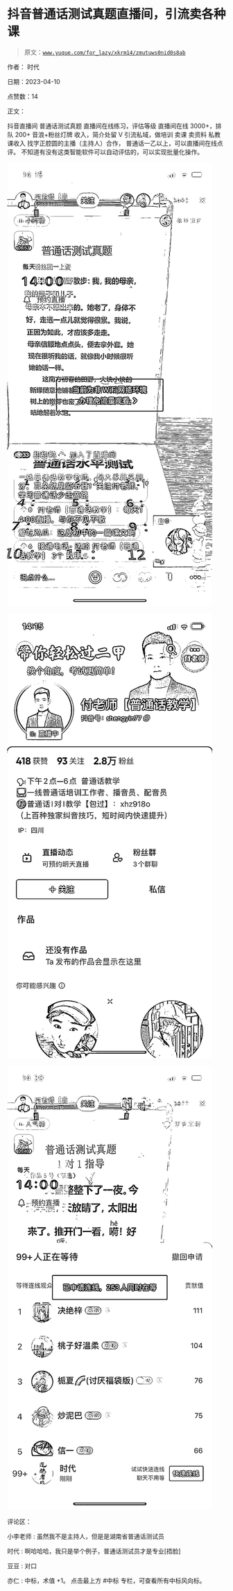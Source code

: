 # 抖音普通话测试真题直播间，引流卖各种课

> 原文：[`www.yuque.com/for_lazy/xkrm14/zmutuws0nid0s8ab`](https://www.yuque.com/for_lazy/xkrm14/zmutuws0nid0s8ab)

作者： 时代

日期：2023-04-10

点赞数：14

正文：

抖音直播间 普通话测试真题 直播间在线练习，评估等级 直播间在线 3000+，排队 200+ 音浪+粉丝灯牌 收入，简介处留 V 引流私域，做培训 卖课 卖资料 私教课收入 找字正腔圆的主播（主持人）合作， 普通话一乙以上，可以直播间在线点评。 不知道有没有这类智能软件可以自动评估的，可以实现批量化操作。

![](img/b9935968e92131b8bb6b4b7a789c32ec.png)

![](img/b62cb8f6a9e744d0639b9f2088e66c55.png)

![](img/a892be2dd61c0fcf1ad891152e6b417e.png)

评论区：

小李老师 : 虽然我不是主持人，但是是湖南省普通话测试员

时代 : 啊哈哈哈，我只是举个例子，普通话测试员才是专业[捂脸]

豆豆 : 对口

亦仁 : 中标，术值 +1。 点击最上方 #中标 专栏，可查看所有中标风向标。

